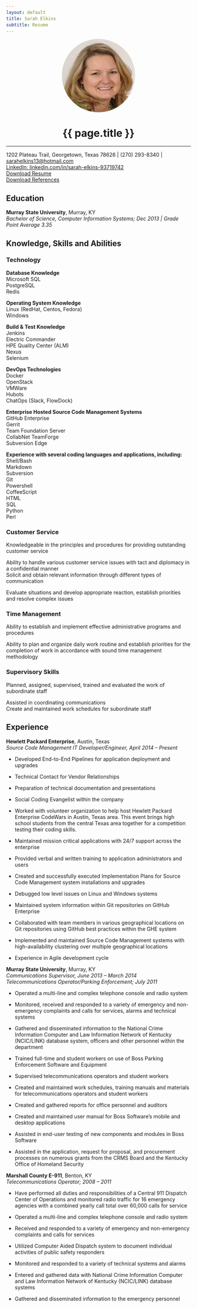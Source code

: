 ```yaml
---
layout: default
title: Sarah Elkins
subtitle: Resume
---
```


<img align="middle" src="./assets/images/HeadShot.jpg" alt="Sarah Elkins" style="border-radius:50%; display:block; margin:auto;" width="200" height="200">  

<h1 align="center">{{ page.title }}</h1>  

***  
1202 Plateau Trail, Georgetown, Texas 78626 | (270) 293-8340 | sarahelkins13@hotmail.com   
[LinkedIn: linkedin.com/in/sarah-elkins-93719742](linkedin.com/in/sarah-elkins-93719742)  
[Download Resume](/documents/SarahElkinsResume.docx)  
[Download References](/documentsSarahElkinsReferences.docx)

## Education
__Murray State University__, Murray, KY  
_Bachelor of Science, Computer Information Systems; Dec 2013 | Grade Point Average 3.35_  

## Knowledge, Skills and Abilities
### Technology  
__Database Knowledge__  
    Microsoft SQL  
    PostgreSQL  
    Redis  

__Operating System Knowledge__   
    Linux (RedHat, Centos, Fedora)  
    Windows    

__Build & Test Knowledge__  
    Jenkins  
    Electric Commander  
    HPE Quality Center (ALM)  
    Nexus  
    Selenium  

__DevOps Technologies__  
    Docker  
    OpenStack  
    VMWare  
    Hubots  
    ChatOps (Slack, FlowDock)  

__Enterprise Hosted Source Code Management Systems__   
    GitHub Enterprise  
    Gerrit  
    Team Foundation Server  
    CollabNet TeamForge  
    Subversion Edge  

__Experience with several coding languages and applications, including:__  
    Shell/Bash  
    Markdown  
    Subversion  
    Git  
    Powershell  
    CoffeeScript  
    HTML  
    SQL  
    Python  
    Perl  

### Customer Service
  Knowledgeable in the principles and procedures for providing outstanding customer service  

  Ability to handle various customer service issues with tact and diplomacy in a confidential manner  
  Solicit and obtain relevant information through different types of communication  

  Evaluate situations and develop appropriate reaction, establish priorities and resolve complex issues  

### Time Management
  Ability to establish and implement effective administrative programs and procedures  

  Ability to plan and organize daily work routine and establish priorities for the completion of work in accordance with sound time management methodology  

### Supervisory Skills
  Planned, assigned, supervised, trained and evaluated the work of subordinate staff  

  Assisted in coordinating communications  
  Create and maintained work schedules for subordinate staff  

## Experience  
__Hewlett Packard Enterprise__, Austin, Texas  
_Source Code Management IT Developer/Engineer, April 2014 – Present_  
  * Developed End-to-End Pipelines for application deployment and upgrades  

  *	Technical Contact for Vendor Relationships  

  *	Preparation of technical documentation and presentations  

  *	Social Coding Evangelist within the company  

  *	Worked with volunteer organization to help host Hewlett Packard Enterprise CodeWars in Austin, Texas area.  This event brings high school students from the central Texas area together for a competition testing their coding skills.  

  *	Maintained mission critical applications with 24/7 support across the enterprise  

  *	Provided verbal and written training to application administrators and users  

  *	Created and successfully executed Implementation Plans for Source Code Management system installations and upgrades  

  *	Debugged low level issues on Linux and Windows systems   

  *	Maintained system information within Git repositories on GitHub Enterprise  

  *	Collaborated with team members in various geographical locations on Git repositories using GitHub best practices within the GHE system  

  *	Implemented and maintained Source Code Management systems with high-availability clustering over multiple geographical locations  

  *	Experience in Agile development cycle   

__Murray State University__, Murray, KY  
_Communications Supervisor, June 2013 – March 2014_  
_Telecommunications Operator/Parking Enforcement; July 2011_  
  * Operated a multi-line and complex telephone console and radio system

  * Monitored, received and responded to a variety of emergency and non-emergency complaints and calls for services, alarms and technical systems   

  *	Gathered and disseminated information to the National Crime Information Computer and Law Information Network of Kentucky (NCIC/LINK) database system, officers and other personnel within the department

  *	Trained full-time and student workers on use of Boss Parking Enforcement Software and Equipment

  *	Supervised telecommunications operators and student workers

  *	Created and maintained work schedules, training manuals and materials for telecommunications operators and student workers

  *	Created and gathered reports for office personnel and auditors

  *	Created and maintained user manual for Boss Software’s mobile and desktop applications

  *	Assisted in end-user testing of new components and modules in Boss Software

  *	Assisted in the application, request for proposal, and procurement processes on numerous grants from the CRMS Board and the Kentucky Office of Homeland Security

__Marshall County E-911__, Benton, KY  
_Telecommunications Operator; 2008 – 2011_  
  *	Have performed all duties and responsibilities of a Central 911 Dispatch Center of Operations and monitored radio traffic for 16 emergency agencies with a combined yearly call total over 60,000 calls for service

  *	Operated a multi-line and complex telephone console and radio system

  *	Received and responded to a variety of emergency and non-emergency complaints and calls for services

  *	Utilized Computer Aided Dispatch system to document individual activities of public safety responders

  *	Monitored and responded to a variety of technical systems and alarms

  *	Entered and gathered data with National Crime Information Computer and Law Information Network of Kentucky (NCIC/LINK) database systems

  *	Gathered and disseminated information to the emergency personnel
